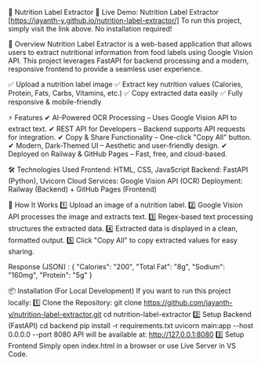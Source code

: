 🚀 Nutrition Label Extractor
🔗 Live Demo: Nutrition Label Extractor [https://jayanth-y.github.io/nutrition-label-extractor/]
To run this project, simply visit the link above. No installation required!

📌 Overview
Nutrition Label Extractor is a web-based application that allows users to extract nutritional information from food labels using Google Vision API. 
This project leverages FastAPI for backend processing and a modern, responsive frontend to provide a seamless user experience.

✅ Upload a nutrition label image
✅ Extract key nutrition values (Calories, Protein, Fats, Carbs, Vitamins, etc.)
✅ Copy extracted data easily
✅ Fully responsive & mobile-friendly

⚡ Features
✔ AI-Powered OCR Processing – Uses Google Vision API to extract text.
✔ REST API for Developers – Backend supports API requests for integration.
✔ Copy & Share Functionality – One-click "Copy All" button.
✔ Modern, Dark-Themed UI – Aesthetic and user-friendly design.
✔ Deployed on Railway & GitHub Pages – Fast, free, and cloud-based.

🛠️ Technologies Used
Frontend: HTML, CSS, JavaScript
Backend: FastAPI (Python), Uvicorn
Cloud Services: Google Vision API (OCR)
Deployment: Railway (Backend) + GitHub Pages (Frontend)

🚀 How It Works
1️⃣ Upload an image of a nutrition label.
2️⃣ Google Vision API processes the image and extracts text.
3️⃣ Regex-based text processing structures the extracted data.
4️⃣ Extracted data is displayed in a clean, formatted output.
5️⃣ Click "Copy All" to copy extracted values for easy sharing.

Response (JSON) : 
{
    "Calories": "200",
    "Total Fat": "8g",
    "Sodium": "160mg",
    "Protein": "5g"
}

📦 Installation (For Local Development)
If you want to run this project locally:
1️⃣ Clone the Repository:
    git clone https://github.com/jayanth-y/nutrition-label-extractor.git
    cd nutrition-label-extractor
2️⃣ Setup Backend (FastAPI)
    cd backend
    pip install -r requirements.txt
    uvicorn main:app --host 0.0.0.0 --port 8080
    API will be available at: http://127.0.0.1:8080
3️⃣ Setup Frontend
    Simply open index.html in a browser or use Live Server in VS Code.


